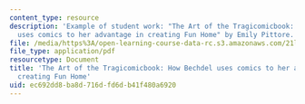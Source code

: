 ```yaml
---
content_type: resource
description: 'Example of student work: "The Art of the Tragicomicbook: How Bechdel
  uses comics to her advantage in creating Fun Home" by Emily Pittore.'
file: /media/https%3A/open-learning-course-data-rc.s3.amazonaws.com/21l-421-comedy-spring-2008/ec692dd8ba8d716dfd6db41f480a6920_pittore_funhome.pdf
file_type: application/pdf
resourcetype: Document
title: 'The Art of the Tragicomicbook: How Bechdel uses comics to her advantage in
  creating Fun Home'
uid: ec692dd8-ba8d-716d-fd6d-b41f480a6920
---
```


